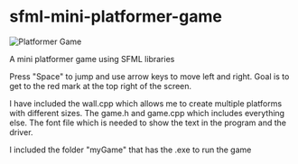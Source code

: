 # sfml-mini-platformer-game
<img src="https://github.com/Davidwk123/sfml-mini-platformer-game/assets/74224822/b813cf36-00d3-4f7d-bada-f0b59b6ffd28" alt="Platformer Game">

A mini platformer game using SFML libraries

Press "Space" to jump and use arrow keys to move left and right. Goal is to get to the red mark at the top right of the screen.

I have included the wall.cpp which allows me to create multiple platforms with different sizes. The game.h and game.cpp which includes everything else. The font file which is needed to show the text in the program and the driver. 

I included the folder "myGame" that has the .exe to run the game
